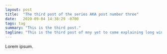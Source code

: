 ```yaml
---
layout: post
title:  "The third post of the series AKA post number three"
date:   2020-09-04 14:38:29 -0700
tags: tag
summary: "This is the third post."
tagline: "This is the third post of mny yet to come explaining long winded things"
---
```

Lorem ipsum.